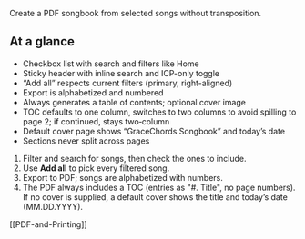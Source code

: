 Create a PDF songbook from selected songs without transposition.

## At a glance
- Checkbox list with search and filters like Home
- Sticky header with inline search and ICP-only toggle
- “Add all” respects current filters (primary, right-aligned)
- Export is alphabetized and numbered
- Always generates a table of contents; optional cover image
- TOC defaults to one column, switches to two columns to avoid spilling to page 2; if continued, stays two‑column
- Default cover page shows “GraceChords Songbook” and today’s date
- Sections never split across pages

1. Filter and search for songs, then check the ones to include.
2. Use **Add all** to pick every filtered song.
3. Export to PDF; songs are alphabetized with numbers.
4. The PDF always includes a TOC (entries as "#. Title", no page numbers). If no cover is supplied, a default cover shows the title and today’s date (MM.DD.YYYY).

[[PDF-and-Printing]]
